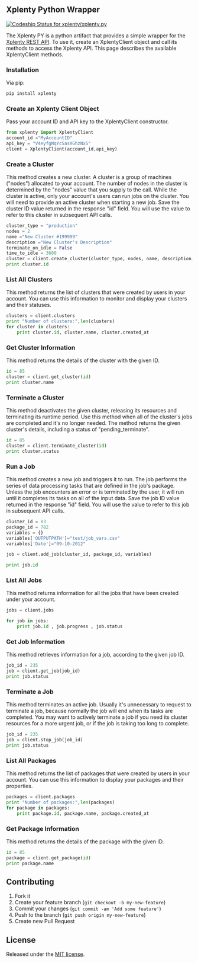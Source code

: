 ## Xplenty Python Wrapper

[ ![Codeship Status for xplenty/xplenty.py](https://codeship.com/projects/0e6524f0-8528-0133-0e8b-123c7a12e678/status?branch=main)](https://codeship.com/projects/122186)

The Xplenty PY is a python artifact that provides a simple wrapper for the [Xplenty REST API](https://github.com/xplenty/xplenty-api-doc). To use it, create an XplentyClient object and call its methods to access the Xplenty API. This page describes the available XplentyClient methods.

### Installation

Via pip:
```bash
pip install xplenty
```

### Create an Xplenty Client Object
Pass your account ID and API key to the XplentyClient constructor.
```python
from xplenty import XplentyClient
account_id ="MyAccountID"
api_key = "V4eyfgNqYcSasXGhzNxS"
client = XplentyClient(account_id,api_key)
```
### Create a Cluster

This method creates a new cluster. A cluster is a group of machines ("nodes") allocated to your account. The number of nodes in the cluster is determined by the "nodes" value that you supply to the call. While the cluster is active, only your account's users can run jobs on the cluster.
You will need to provide an active cluster when starting a new job. Save the cluster ID value returned in the response "id" field. You will use the value to refer to this cluster in subsequent API calls.
```python
cluster_type = "production"
nodes = 2
name ="New Cluster #199999"
description ="New Cluster's Description"
terminate_on_idle = False
time_to_idle = 3600
cluster = client.create_cluster(cluster_type, nodes, name, description, terminate_on_idle, time_to_idle)
print cluster.id
```
### List All Clusters

This method returns the list of clusters that were created by users in your account.
You can use this information to monitor and display your clusters and their statuses.
```python
clusters = client.clusters
print "Number of clusters:",len(clusters)
for cluster in clusters:
    print cluster.id, cluster.name, cluster.created_at
```
### Get Cluster Information

This method returns the details of the cluster with the given ID.
```python
id = 85
cluster = client.get_cluster(id)
print cluster.name
```
### Terminate a Cluster

This method deactivates the given cluster, releasing its resources and terminating its runtime period. Use this method when all of the cluster's jobs are completed and it's no longer needed. The method returns the given cluster's details, including a status of "pending_terminate".
```python
id = 85
cluster = client.terminate_cluster(id)
print cluster.status
```
### Run a Job

This method creates a new job and triggers it to run. The job performs the series of data processing tasks that are defined in the job's package. Unless the job encounters an error or is terminated by the user, it will run until it completes its tasks on all of the input data. Save the job ID value returned in the response "id" field. You will use the value to refer to this job in subsequent API calls.
```python
cluster_id = 83
package_id = 782
variables = {}
variables['OUTPUTPATH']="test/job_vars.csv"
variables['Date']="09-10-2012"

job = client.add_job(cluster_id, package_id, variables)

print job.id
```
### List All Jobs

This method returns information for all the jobs that have been created under your account.
```python
jobs = client.jobs

for job in jobs:
    print job.id , job.progress , job.status
```
### Get Job Information

This method retrieves information for a job, according to the given job ID.
```python
job_id = 235
job = client.get_job(job_id)
print job.status
```
### Terminate a Job

This method terminates an active job. Usually it's unnecessary to request to terminate a job, because normally the job will end when its tasks are completed. You may want to actively terminate a job if you need its cluster resources for a more urgent job, or if the job is taking too long to complete.
```python
job_id = 235
job = client.stop_job(job_id)
print job.status
```

### List All Packages

This method returns the list of packages that were created by users in your account.
You can use this information to display your packages and their properties.
```python
packages = client.packages
print "Number of packages:",len(packages)
for package in packages:
    print package.id, package.name, package.created_at
```
### Get Package Information

This method returns the details of the package with the given ID.
```python
id = 85
package = client.get_package(id)
print package.name
```

## Contributing

1. Fork it
2. Create your feature branch (`git checkout -b my-new-feature`)
3. Commit your changes (`git commit -am 'Add some feature'`)
4. Push to the branch (`git push origin my-new-feature`)
5. Create new Pull Request

## License
Released under the [MIT license](http://www.opensource.org/licenses/mit-license.php).

